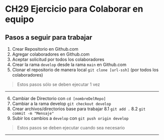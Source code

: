 # CH29 Ejercicio para Colaborar en equipo

## Pasos a seguir para trabajar 

1. Crear Repositorio en Github.com
2. Agregar colaboradores en Github.com
3. Aceptar solicitud por todos los colaboradores
4. Crear la rama `develop` desde la rama `main` en Github.com
5. Clonar el repositorio de manera local `git clone [url-ssh]` (por todos los colaboradores)
> Estos pasos sólo se deben ejecutar 1 vez
---
6. Cambiar de Directorio con `cd [nombreDelRepo]`
7. Cambiar a la rama develop `git checkout develop`
8. Crear archivos/directorios base para trabajar
8.1 `git add .`
8.2 `git commit -m "Mensaje"`
9. Subir los cambios a `develop` con `git push origin develop`
> Estos pasos se deben ejecutar cuando sea necesario
---



